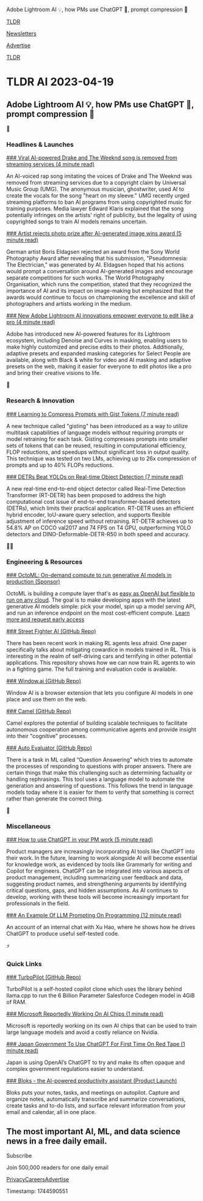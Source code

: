 Adobe Lightroom AI 💡, how PMs use ChatGPT 📄, prompt compression 💾

[TLDR](/)

[Newsletters](/newsletters)

[Advertise](https://advertise.tldr.tech/)

[TLDR](/)

# TLDR AI 2023-04-19

## Adobe Lightroom AI 💡, how PMs use ChatGPT 📄, prompt compression 💾

🚀

### Headlines & Launches

[### Viral AI-powered Drake and The Weeknd song is removed from streaming services (4 minute read)](https://www.nbcnews.com/pop-culture/viral-ai-powered-drake-weeknd-song-removed-streaming-services-rcna80098?utm_source=tldrai)

An AI-voiced rap song imitating the voices of Drake and The Weeknd was removed from streaming services due to a copyright claim by Universal Music Group (UMG). The anonymous musician, ghostwriter, used AI to create the vocals for the song "heart on my sleeve." UMG recently urged streaming platforms to ban AI programs from using copyrighted music for training purposes. Media lawyer Edward Klaris explained that the song potentially infringes on the artists' right of publicity, but the legality of using copyrighted songs to train AI models remains uncertain.

[### Artist rejects photo prize after AI-generated image wins award (5 minute read)](https://www.cnn.com/style/article/ai-photo-win-sony-scli-intl/index.html?utm_source=tldrai)

German artist Boris Eldagsen rejected an award from the Sony World Photography Award after revealing that his submission, "Pseudomnesia: The Electrician," was generated by AI. Eldagsen hoped that his actions would prompt a conversation around AI-generated images and encourage separate competitions for such works. The World Photography Organisation, which runs the competition, stated that they recognized the importance of AI and its impact on image-making but emphasized that the awards would continue to focus on championing the excellence and skill of photographers and artists working in the medium.

[### New Adobe Lightroom AI innovations empower everyone to edit like a pro (4 minute read)](https://blog.adobe.com/en/publish/2023/04/18/new-adobe-lightroom-ai-innovations-empower-everyone-edit-like-pro?utm_source=tldrai)

Adobe has introduced new AI-powered features for its Lightroom ecosystem, including Denoise and Curves in masking, enabling users to make highly customized and precise edits to their photos. Additionally, adaptive presets and expanded masking categories for Select People are available, along with Black & white for video and AI masking and adaptive presets on the web, making it easier for everyone to edit photos like a pro and bring their creative visions to life.

🧠

### Research & Innovation

[### Learning to Compress Prompts with Gist Tokens (7 minute read)](https://arxiv.org/abs/2304.08467?utm_source=tldrai)

A new technique called "gisting" has been introduced as a way to utilize multitask capabilities of language models without requiring prompts or model retraining for each task. Gisting compresses prompts into smaller sets of tokens that can be reused, resulting in computational efficiency, FLOP reductions, and speedups without significant loss in output quality. This technique was tested on two LMs, achieving up to 26x compression of prompts and up to 40% FLOPs reductions.

[### DETRs Beat YOLOs on Real-time Object Detection (7 minute read)](https://arxiv.org/abs/2304.08069?utm_source=tldrai)

A new real-time end-to-end object detector called Real-Time Detection Transformer (RT-DETR) has been proposed to address the high computational cost issue of end-to-end transformer-based detectors (DETRs), which limits their practical application. RT-DETR uses an efficient hybrid encoder, IoU-aware query selection, and supports flexible adjustment of inference speed without retraining. RT-DETR achieves up to 54.8% AP on COCO val2017 and 74 FPS on T4 GPU, outperforming YOLO detectors and DINO-Deformable-DETR-R50 in both speed and accuracy.

👨‍💻

### Engineering & Resources

[### OctoML: On-demand compute to run generative AI models in production (Sponsor)](https://octoml.ai/cp/model-serving-compute-access/?utm_source=tldr&amp;utm_medium=newsletter)

OctoML is building a compute layer that's as [easy as OpenAI but flexible to run on any cloud](https://octoml.ai/cp/model-serving-compute-access/?utm_source=tldr&utm_medium=newsletter). The goal is to make developing apps with the latest generative AI models simple: pick your model, spin up a model serving API, and run an inference endpoint on the most cost-efficient compute. [Learn more and request early access](https://octoml.ai/cp/model-serving-compute-access/?utm_source=tldr&utm_medium=newsletter)

[### Street Fighter AI (GitHub Repo)](https://github.com/linyiLYi/street-fighter-ai?utm_source=tldrai)

There has been recent work in making RL agents less afraid. One paper specifically talks about mitigating cowardice in models trained in RL. This is interesting in the realm of self-driving cars and terrifying in other potential applications. This repository shows how we can now train RL agents to win in a fighting game. The full training and evaluation code is available.

[### Window.ai (GitHub Repo)](https://github.com/alexanderatallah/window.ai?utm_source=tldrai)

Window AI is a browser extension that lets you configure AI models in one place and use them on the web.

[### Camel (GitHub Repo)](https://github.com/lightaime/camel?utm_source=tldrai)

Camel explores the potential of building scalable techniques to facilitate autonomous cooperation among communicative agents and provide insight into their "cognitive" processes.

[### Auto Evaluator (GitHub Repo)](https://github.com/PineappleExpress808/auto-evaluator?utm_source=tldrai)

There is a task in ML called “Question Answering” which tries to automate the processes of responding to questions with proper answers. There are certain things that make this challenging such as determining factuality or handling rephrasings. This tool uses a language model to automate the generation and answering of questions. This follows the trend in language models today where it is easier for them to verify that something is correct rather than generate the correct thing.

🎁

### Miscellaneous

[### How to use ChatGPT in your PM work (5 minute read)](https://www.lennysnewsletter.com/p/how-to-use-chatgpt-in-your-pm-work?utm_source=tldrai)

Product managers are increasingly incorporating AI tools like ChatGPT into their work. In the future, learning to work alongside AI will become essential for knowledge work, as evidenced by tools like Grammarly for writing and Copilot for engineers. ChatGPT can be integrated into various aspects of product management, including summarizing user feedback and data, suggesting product names, and strengthening arguments by identifying critical questions, gaps, and hidden assumptions. As AI continues to develop, working with these tools will become increasingly important for professionals in the field.

[### An Example Of LLM Prompting On Programming (12 minute read)](https://martinfowler.com/articles/2023-chatgpt-xu-hao.html?utm_source=tldrai)

An account of an internal chat with Xu Hao, where he shows how he drives ChatGPT to produce useful self-tested code.

⚡️

### Quick Links

[### TurboPilot (GitHub Repo)](https://github.com/ravenscroftj/turbopilot?utm_source=tldrai)

TurboPilot is a self-hosted copilot clone which uses the library behind llama.cpp to run the 6 Billion Parameter Salesforce Codegen model in 4GiB of RAM.

[### Microsoft Reportedly Working On AI Chips (1 minute read)](https://www.theverge.com/2023/4/18/23687912/microsoft-athena-ai-chips-nvidia?utm_source=tldrai)

Microsoft is reportedly working on its own AI chips that can be used to train large language models and avoid a costly reliance on Nvidia.

[### Japan Government To Use ChatGPT For First Time On Red Tape (1 minute read)](https://archive.ph/cvDK6?utm_source=tldrai)

Japan is using OpenAI’s ChatGPT to try and make its often opaque and complex government regulations easier to understand.

[### Bloks - the AI-powered productivity assistant (Product Launch)](https://www.producthunt.com/posts/bloks?utm_source=tldrai)

Bloks puts your notes, tasks, and meetings on autopilot. Capture and organize notes, automatically transcribe and summarize conversations, create tasks and to-do lists, and surface relevant information from your email and calendar, all in one place.

## The most important AI, ML, and data science news in a free daily email.

Subscribe

Join 500,000 readers for one daily email

[Privacy](/privacy)[Careers](https://jobs.ashbyhq.com/tldr.tech)[Advertise](/ai/advertise)

Timestamp: 1744590551
